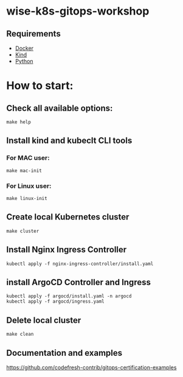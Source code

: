 # wise-k8s-gitops-workshop
## Requirements
* [Docker](https://www.docker.com/)
* [Kind](https://kind.sigs.k8s.io/)
* [Python](https://www.python.org/)

# How to start:
## Check all available options:
```
make help
```
## Install kind and kubeclt CLI tools
### For MAC user:
```
make mac-init
```
### For Linux user:
```
make linux-init
```
## Create local Kubernetes cluster
```
make cluster
```
## Install Nginx Ingress Controller
```
kubectl apply -f nginx-ingress-controller/install.yaml
```
## install ArgoCD Controller and Ingress
```
kubectl apply -f argocd/install.yaml -n argocd
kubectl apply -f argocd/ingress.yaml
```
## Delete local cluster
```
make clean
```
## Documentation and examples
https://github.com/codefresh-contrib/gitops-certification-examples
